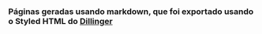 ### Páginas geradas usando markdown, que foi exportado usando o Styled HTML do [Dillinger](https://dillinger.io/)